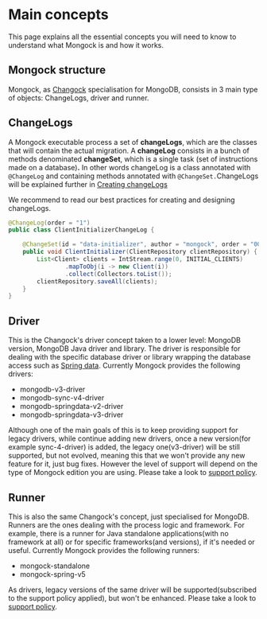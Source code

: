 # Main concepts

This page explains all the essential concepts you will need to know to understand what Mongock is and how it works. 

## Mongock structure

Mongock, as [Changock](../../#what-is-changock) specialisation for MongoDB,  consists in 3 main type of objects: ChangeLogs, driver and runner.

## ChangeLogs

A Mongock executable process a set of **changeLogs**, which are the classes that will contain the actual migration. A **changeLog** consists in a bunch of methods denominated **changeSet**, which is a single task \(set of instructions made on a database\)**.** In other words changeLog is a class annotated with `@ChangeLog` and containing methods annotated with `@ChangeSet.`ChangeLogs will be explained further in [Creating changeLogs](../untitled.md)

We recommend to read our best practices for creating and designing changeLogs.

```java
@ChangeLog(order = "1")
public class ClientInitializerChangeLog {

    @ChangeSet(id = "data-initializer", author = "mongock", order = "001")
    public void ClientInitializer(ClientRepository clientRepository) {
        List<Client> clients = IntStream.range(0, INITIAL_CLIENTS)
                .mapToObj(i -> new Client(i))
                .collect(Collectors.toList());
        clientRepository.saveAll(clients);
    }
}
```

## Driver

This is the Changock's driver concept taken to a lower level: MongoDB version, MongoDB Java driver and library. The driver is responsible for dealing with the specific database driver or library wrapping the database access such as [Spring data](https://spring.io/projects/spring-data-mongodb). Currently Mongock provides the following drivers:

* mongodb-v3-driver
* mongodb-sync-v4-driver
* mongodb-springdata-v2-driver
* mongodb-springdata-v3-driver

Although one of the main goals of this is to keep providing support for legacy drivers, while continue adding new drivers, once a new version\(for example sync-4-driver\) is added, the legacy one\(v3-driver\) will be still supported, but not evolved, meaning this that we won't provide any new feature for it, just bug fixes. However the level of support will depend on the type of Mongock edition you are using. Please take a look to [support policy](../../resources/mongock-support-policy.md).

## Runner

This is also the same Changock's concept, just specialised for MongoDB. Runners are the ones dealing with the process logic and framework. For example, there is a runner for Java standalone applications\(with no framework at all\) or for specific frameworks\(and versions\), if it's needed or useful. Currently Mongock provides the following runners:

* mongock-standalone
* mongock-spring-v5

As drivers, legacy versions of the same driver will be supported\(subscribed to the support policy applied\), but won't be enhanced. Please take a look to [support policy](../../resources/mongock-support-policy.md).


